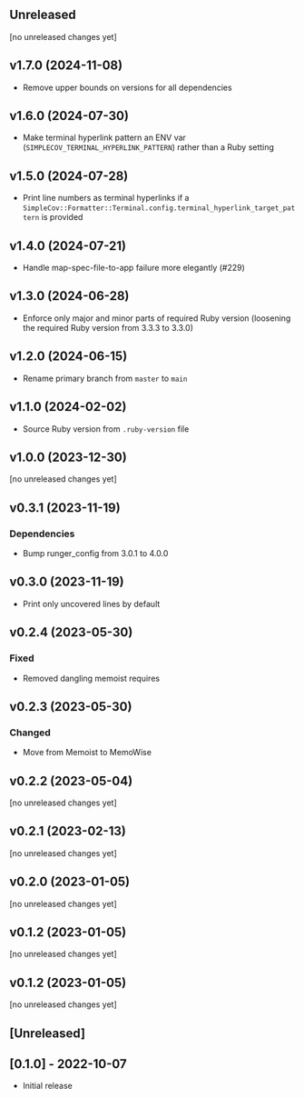 ## Unreleased
[no unreleased changes yet]

## v1.7.0 (2024-11-08)
- Remove upper bounds on versions for all dependencies

## v1.6.0 (2024-07-30)
- Make terminal hyperlink pattern an ENV var (`SIMPLECOV_TERMINAL_HYPERLINK_PATTERN`) rather than a Ruby setting

## v1.5.0 (2024-07-28)
- Print line numbers as terminal hyperlinks if a `SimpleCov::Formatter::Terminal.config.terminal_hyperlink_target_pattern` is provided

## v1.4.0 (2024-07-21)
- Handle map-spec-file-to-app failure more elegantly (#229)

## v1.3.0 (2024-06-28)
- Enforce only major and minor parts of required Ruby version (loosening the required Ruby version from 3.3.3 to 3.3.0)

## v1.2.0 (2024-06-15)
- Rename primary branch from `master` to `main`

## v1.1.0 (2024-02-02)
- Source Ruby version from `.ruby-version` file

## v1.0.0 (2023-12-30)
[no unreleased changes yet]

## v0.3.1 (2023-11-19)
### Dependencies
- Bump runger_config from 3.0.1 to 4.0.0

## v0.3.0 (2023-11-19)

- Print only uncovered lines by default

## v0.2.4 (2023-05-30)
### Fixed
- Removed dangling memoist requires

## v0.2.3 (2023-05-30)
### Changed
- Move from Memoist to MemoWise

## v0.2.2 (2023-05-04)
[no unreleased changes yet]

## v0.2.1 (2023-02-13)
[no unreleased changes yet]

## v0.2.0 (2023-01-05)
[no unreleased changes yet]

## v0.1.2 (2023-01-05)
[no unreleased changes yet]

## v0.1.2 (2023-01-05)
[no unreleased changes yet]

## [Unreleased]

## [0.1.0] - 2022-10-07

- Initial release
